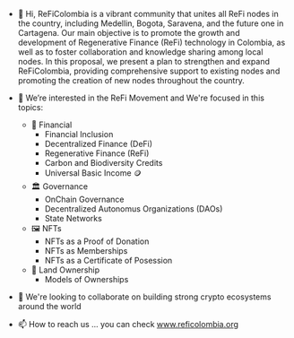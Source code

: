 <!---
adminreficolombia/adminreficolombia is a ✨ special ✨ repository because its `README.md` (this file) appears on your GitHub profile.
You can click the Preview link to take a look at your changes. :)
--->

- 👋 Hi, ReFiColombia is a vibrant community that unites all ReFi nodes in the country, including Medellin, Bogota, Saravena, and the future one in Cartagena. Our main objective is to promote the growth and development of Regenerative Finance (ReFi) technology in Colombia, as well as to foster collaboration and knowledge sharing among local nodes. In this proposal, we present a plan to strengthen and expand ReFiColombia, providing comprehensive support to existing nodes and promoting the creation of new nodes throughout the country.

- 👀 We’re interested in the ReFi Movement and We're focused in this topics:
    - 🏦 Financial
        - Financial Inclusion
        - Decentralized Finance (DeFi)
        - Regenerative Finance (ReFi)
        - Carbon and Biodiversity Credits
        - Universal Basic Income 🪙
    - 🏛 Governance
        - OnChain Governance
        - Decentralized Autonomus Organizations (DAOs)
        - State Networks
    - 🖼️ NFTs
        - NFTs as a Proof of Donation
        - NFTs as Memberships
        - NFTs as a Certificate of Posession
   - 🌳 Land Ownership
        - Models of Ownerships
  
- 💞️ We're looking to collaborate on building strong crypto ecosystems around the world
- 📫 How to reach us ... you can check www.reficolombia.org


<!---
adminreficolombia/adminreficolombia is a ✨ special ✨ repository because its `README.md` (this file) appears on your GitHub profile.
You can click the Preview link to take a look at your changes.
--->
